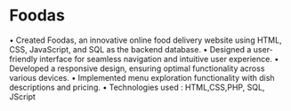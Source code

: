 # Foodas
•	Created Foodas, an innovative online food delivery website using HTML, CSS, JavaScript, and SQL as the backend database.
•	Designed a user-friendly interface for seamless navigation and intuitive user experience.
•	Developed a responsive design, ensuring optimal functionality across various devices.
•	Implemented menu exploration functionality with dish descriptions and pricing.
•	Technologies used : HTML,CSS,PHP, SQL, JScript
